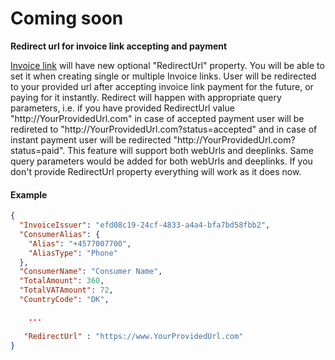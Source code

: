 # Coming soon

  <b> Redirect url for invoice link accepting and payment </b>
 
[Invoice link](https://mobilepaydev.github.io/MobilePay-Invoice/api_reference#link) will have new optional "RedirectUrl" property. You will be able to set it when creating single or multiple Invoice links. User will be redirected to your provided url after accepting invoice link payment for the future, or paying for it instantly. Redirect will happen with appropriate query parameters, i.e. if you have provided RedirectUrl value "http<span>://YourProvidedUrl.com</span>" in case of accepted payment user will be redireted to "http<span>://YourProvidedUrl.com?status=accepted</span>" and in case of instant payment user will be redirected "http<span>://YourProvidedUrl.com?status=paid</span>". This feature will support both webUrls and deeplinks. Same query parameters would be added for both webUrls and deeplinks. If you don't provide RedirectUrl property everything will work as it does now.

####  Example

```json
{
  "InvoiceIssuer": "efd08c19-24cf-4833-a4a4-bfa7bd58fbb2",
  "ConsumerAlias": {
    "Alias": "+4577007700",
    "AliasType": "Phone"
  },
  "ConsumerName": "Consumer Name",
  "TotalAmount": 360,
  "TotalVATAmount": 72,
  "CountryCode": "DK",
  
    ...

   "RedirectUrl" : "https://www.YourProvidedUrl.com"
}
```

